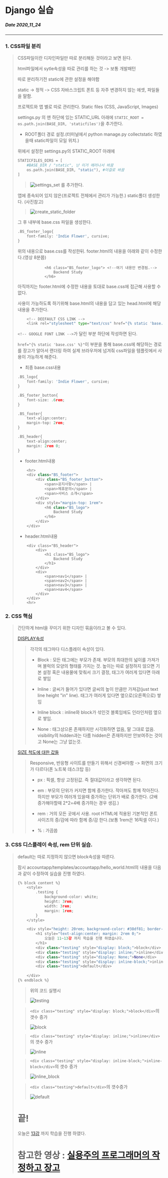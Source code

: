 # Django 실습
##### Date 2020_11_24
---
### 1. CSS파일 분리
> CSS파일이란 디자인파일만 따로 분리해둔 것이라고 보면 된다.
> 
> html파일에서 sytle속성을 따로 관리를 하는 것 -> 보통 개발패턴
> 
> 따로 분리하기전 static에 관한 설정을 해야함
> 
> static -> 정적 -> CSS 자바스크립트 폰트 등 자주 변경하지 않는 에셋, 파일들을 말함.
>
> 프로젝트와 앱 별로 따로 관리한다. Static files (CSS, JavaScript, Images)
>
> settings.py 의 맨 하단에 있는 STATIC_URL 아래에
> ```STATIC_ROOT = os.path.join(BASE_DIR, 'staticfiles')```을 추가한다.
> - ROOT폴더 경로 설정.(터미널에서 python manage.py collectstatic 하였을때 static파일이 모일 위치.)
>
> 위에서 설정한 settings.py의 STATIC_ROOT 아래에
> ```Python
> STATICFILES_DIRS = [
>     #BASE_DIR / "static", 난 이거 에러나서 바꿈
>     os.path.join(BASE_DIR, "static"), #이걸로 바꿈
> ]
> ```
>> ![settings_set](./image/Django11/Django_11_1.png)
> 를 추가한다.
> 
> 앱에 종속되어 있지 않은(프로젝트 전체에서 관리가 가능한.) static폴더 생성한다. (사진참고)
>> ![create_static_folder](./image/Django11/Django_11_2.png)
> 
> 그 후 내부에 base.css 파일을 생성한다.
>
> ```Python
> .BS_footer_logo{
>     font-family: 'Indie Flower', cursive;
> }
> ```
> 위의 내용으로 base.css를 작성한뒤. footer.html의 내용을 아래와 같이 수정한다.(영상 8분쯤)
> ```
>             <h6 class="BS_footer_logo"> <!--여기 내용만 변경됨.-->
>                 Backend Study
>             </h6>
> ```
> 아직까지는 footer.html에 수정한 내용을 토대로 base.css에 접근해 사용할 수 없다.
>
> 사용이 가능하도록 하기위해 base.html의 <head> 내용을 담고 있는 head.html에 해당 내용을 추가한다.
> ```Python
>     <!-- DEEFAULT CSS LINK -->
>     <link rel="stylesheet" type="text/css" href="{% static 'base.css' %}">
> ```
> ```<!-- GOOGLE FONT LINK -->```가 달린 부분 하단에 작성하면 된다.
>
> ```href="{% static 'base.css' %}"```이 부분을 통해 base.css에 해당하는 경로를 장고가 알아서 랜더링 하여 실제 브라우저에 넘겨줘 css파일을 템플릿에서 사용이 가능하게 해준다.
>
> - 최종 base.css내용
> ```Python
> .BS_logo{
>     font-family: 'Indie Flower', cursive;
> }
> 
> .BS_footer_button{
>     font-size: .6rem;
> }
> 
> .BS_footer{
>     text-align:center;
>     margin-top: 2rem;
> }
> 
> .BS_header{
>     text-align:center;
>     margin: 2rem 0;
> }
> ```
> - footer.html내용
> ```Python
>     <hr>
>     <div class="BS_footer">
>         <div class="BS_footer_button">
>             <span>공지사항</span> |
>             <span>제휴문의</span> |
>             <span>서비스 소개</span>
>         </div>
>         <div style="margin-top: 1rem">
>             <h6 class="BS_logo">
>                 Backend Study
>             </h6>
>         </div>
>     </div>
> ```
> - header.html내용
> ```
>     <div class="BS_header">
>         <div>
>             <h1 class="BS_logo">
>                 Backend Study
>             </h1>
>         </div>
>         <div>
>             <span>nav1</span> | 
>             <span>nav2</span> | 
>             <span>nav3</span> | 
>             <span>nav4</span>
>         </div>
>     </div>
>     <hr>
> ```
> 
### 2. CSS 핵심
> 간단하게 html을 꾸미기 위한 디자인 묶음이라고 볼 수 있다.
> 
> [DISPLAY속성](https://www.youtube.com/watch?v=T1I9CsvHruQ&list=PLQFurmxCuZ2RVfilzQB5rCGWuODBf4Qjo&index=12&t=100)<!--(12강 1:40~5:08)-->
>> 각각의 태그마다 디스플레이 속성이 있다.
>> - Block : 모든 태그에는 부모가 존재. 부모의 최대한의 넓이를 가져가며 블럭의 모양의 형태를 가지는 것. 높이는 따로 설정하지 않으면 기본 설정 혹은 내용물에 맞춰서 크기 결정, 태그가 여러게 있다면 아래로 쌓임
>>
>> - Inline : 글씨가 들어가 있다면 글씨의 높이 만큼만 가져감(just text line height "in" line). 태그가 여러게 있다면 옆으로(오른쪽으로) 쌓임
>>
>> - Inline block : inline와 block가 섞인것 블록임에도 인라인처럼 옆으로 쌓임.
>>
>> - None  : 태그상으론 존재하지만 시각화하면 없음, 말 그대로 없음. visibility의 hidden과는 다름 hidden은 존재하지만 안보여주는 것이고 None는 그냥 없는것.
>
> [SIZE 척도에 대한 값들](https://www.youtube.com/watch?v=T1I9CsvHruQ&list=PLQFurmxCuZ2RVfilzQB5rCGWuODBf4Qjo&index=12&t=311)
>> Responsive, 반응형 사이트를 만들기 위해서 신경써야함 -> 화면의 크기가 다르다(폰 노트북 데스크탑 등)
>> 
>> - px : 픽셀, 항상 고정된값. 즉 절대값이라고 생각하면 된다.
>> 
>> - em : 부모의 단위가 커지면 함께 증가한다. 작아져도 함께 작아진다. 하지만 부모가 여러개 있을때 증가하는 단위가 배로 증가한다. (2배 증가해야할때 2*2=4배 증가하는 경우 생김.)
>> 
>> - rem : 거의 모든 곳에서 사용. root HTML에 적용된 기본적인 폰트 사이즈의 증/감에 따라 함께 증/감 한다.(보통 1rem은 16픽셀 이다.)
>> 
>> - % : 가끔씀
>
### 3. CSS 디스플레이 속성, rem 단위 실습.
> 
> default는 따로 지정하지 않으면 block속성을 따른다.
> 
> 잠시 accountapp/templates/accountapp/hello_world.html의 내용을 다음과 같이 수정하여 실습을 진행 하였다.
> ```Python
> {% block content %}
>     <style>
>         .testing {
>             background-color: white;
>             height: 3rem;
>             width: 3rem;
>             margin: 1rem;
>         }
>     </style>
> 
>     <div style="height: 20rem; background-color: #38df81; border-radius: 2rem;  margin: 2rem;">
>         <h1 style="text-align:center; margin: 2rem 0;">
>             오늘은 11~13강 까지 학습을 진행 하였습니다.
>         </h1>
>         <div class="testing" style="display: block;">block</div>
>         <div class="testing" style="display: inline;">inline</div>
>         <div class="testing" style="display: None;">None</div>
>         <div class="testing" style="display: inline-block;">inline-block</div>
>         <div class="testing">default</div>
>         
>     </div>
> {% endblock %}
> ```
>> 위의 코드 실행시
>> 
>> ![testing](./image/Django11/Django_11_3.png)
>
>> ```<div class="testing" style="display: block;">block</div>```의 갯수 증가
>> 
>> ![block](./image/Django11/Django_11_4.png)
>
>> ```<div class="testing" style="display: inline;">inline</div>```의 갯수 증가
>> 
>> ![inline](./image/Django11/Django_11_5.png)
>
>> ```<div class="testing" style="display: inline-block;">inline-block</div>```의 갯수 증가
>> 
>> ![inline_block](./image/Django11/Django_11_6.png)
>
>> ```<div class="testing">default</div>```의 갯수증가
>> 
>> ![default](./image/Django11/Django_11_7.png)
>
> # 끝! 
> 오늘은 [13강](https://www.youtube.com/watch?v=D3DMvHsn9Ss&list=PLQFurmxCuZ2RVfilzQB5rCGWuODBf4Qjo&index=13) 까지 학습을 진행 하였다.
> # 참고한 영상 : [실용주의 프로그래머의 작정하고 장고](https://www.youtube.com/playlist?list=PLQFurmxCuZ2RVfilzQB5rCGWuODBf4Qjo)
